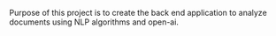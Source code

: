 Purpose of this project is to create the back end 
application to analyze documents using NLP algorithms
and open-ai.
